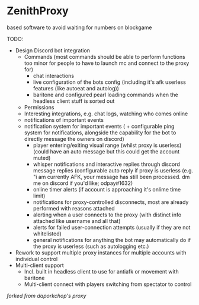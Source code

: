 # ZenithProxy

based software to avoid waiting for numbers on blockgame


TODO:

* Design Discord bot integration
  * Commands (most commands should be able to perform functions too minor for people to have to launch mc and connect to the proxy for)
    * chat interactions
    * live configuration of the bots config (including it's afk userless features (like autoeat and autolog))
    * baritone and configured pearl loading commands when the headless client stuff is sorted out
  * Permissions
  * Interesting integrations, e.g. chat logs, watching who comes online
  * notifications of important events
  * notification system for important events ( + configurable ping system for notifications, alongside the capability for the bot to directly message the owners on discord)
    * player entering/exiting visual range (whilst proxy is userless) (could have an auto message but this could get the account muted)
    * whisper notifications and interactive replies through discord message replies (configurable auto reply if proxy is userless (e.g. "i am currently AFK, your message has still been processed. dm me on discord if you'd like; odpay#1632)
    * online timer alerts (if account is approaching it's onlime time limit)
    * notifications for proxy-controlled disconnects, most are already performed with reasons attached
    * alerting when a user connects to the proxy (with distinct info attached like username and all that)
    * alerts for failed user-connection attempts (usually if they are not whitelisted) 
    * general notifications for anything the bot may automatically do if the proxy is userless (such as autologging etc.)
* Rework to support multiple proxy instances for multiple accounts with individual control
* Multi-client support
  * Incl. built in headless client to use for antiafk or movement with baritone
  * Multi-client connect with players switching from spectator to control


*forked from daporkchop's proxy*
